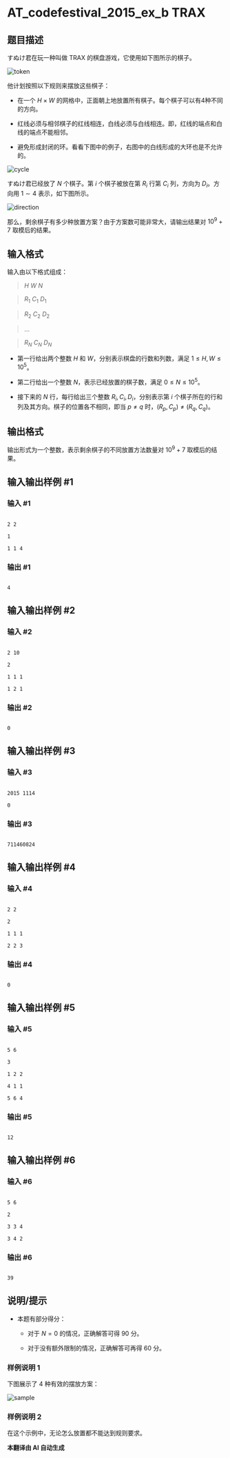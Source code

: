 # AT_codefestival_2015_ex_b TRAX

## 题目描述

すぬけ君在玩一种叫做 TRAX 的棋盘游戏，它使用如下图所示的棋子。

![token](https://cdn.luogu.com.cn/upload/vjudge_pic/AT_codefestival_2015_ex_b/09a3886f2305300ec5ea15202b380bf17a7abdff.png)

他计划按照以下规则来摆放这些棋子：

- 在一个 $H \times W$ 的网格中，正面朝上地放置所有棋子。每个棋子可以有4种不同的方向。
- 红线必须与相邻棋子的红线相连，白线必须与白线相连。即，红线的端点和白线的端点不能相邻。
- 避免形成封闭的环。看看下图中的例子，右图中的白线形成的大环也是不允许的。

![cycle](https://cdn.luogu.com.cn/upload/vjudge_pic/AT_codefestival_2015_ex_b/f5e8b33d3a6fea7acd1a91c3b9e63b6d49d76ecb.png)

すぬけ君已经放了 $N$ 个棋子。第 $i$ 个棋子被放在第 $R_i$ 行第 $C_i$ 列，方向为 $D_i$。方向用 $1 \sim 4$ 表示，如下图所示。

![direction](https://cdn.luogu.com.cn/upload/vjudge_pic/AT_codefestival_2015_ex_b/031354a23066b320982b325f15484abcf47c30ef.png)

那么，剩余棋子有多少种放置方案？由于方案数可能非常大，请输出结果对 $10^9 + 7$ 取模后的结果。

## 输入格式

输入由以下格式组成：

> $H$ $W$ $N$  
> $R_1$ $C_1$ $D_1$  
> $R_2$ $C_2$ $D_2$  
> ...  
> $R_N$ $C_N$ $D_N$

- 第一行给出两个整数 $H$ 和 $W$，分别表示棋盘的行数和列数，满足 $1 \le H, W \le 10^5$。
- 第二行给出一个整数 $N$，表示已经放置的棋子数，满足 $0 \le N \le 10^5$。
- 接下来的 $N$ 行，每行给出三个整数 $R_i, C_i, D_i$，分别表示第 $i$ 个棋子所在的行和列及其方向。棋子的位置各不相同，即当 $p \neq q$ 时，$(R_p, C_p) \neq (R_q, C_q)$。

## 输出格式

输出形式为一个整数，表示剩余棋子的不同放置方法数量对 $10^9 + 7$ 取模后的结果。

## 输入输出样例 #1

### 输入 #1

```
2 2
1
1 1 4
```

### 输出 #1

```
4
```

## 输入输出样例 #2

### 输入 #2

```
2 10
2
1 1 1
1 2 1
```

### 输出 #2

```
0
```

## 输入输出样例 #3

### 输入 #3

```
2015 1114
0
```

### 输出 #3

```
711460824
```

## 输入输出样例 #4

### 输入 #4

```
2 2
2
1 1 1
2 2 3
```

### 输出 #4

```
0
```

## 输入输出样例 #5

### 输入 #5

```
5 6
3
1 2 2
4 1 1
5 6 4
```

### 输出 #5

```
12
```

## 输入输出样例 #6

### 输入 #6

```
5 6
2
3 3 4
3 4 2
```

### 输出 #6

```
39
```

## 说明/提示

- 本题有部分得分：
  - 对于 $N = 0$ 的情况，正确解答可得 $90$ 分。
  - 对于没有额外限制的情况，正确解答可再得 $60$ 分。

### 样例说明 1

下图展示了 4 种有效的摆放方案：

![sample](https://code-festival-2015-exhibition.contest.atcoder.jp/img/other/code_festival_2015_final/ex/traxsample.jpg)

### 样例说明 2

在这个示例中，无论怎么放置都不能达到规则要求。

 **本翻译由 AI 自动生成**